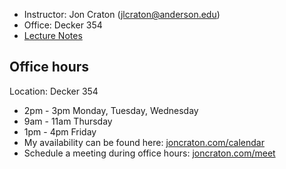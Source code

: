 <main>

- Instructor: Jon Craton (jlcraton@anderson.edu)
- Office: Decker 354
- [Lecture Notes](lectures/index.html)

Office hours
------------

Location: Decker 354

- 2pm - 3pm Monday, Tuesday, Wednesday
- 9am - 11am Thursday
- 1pm - 4pm Friday
- My availability can be found here: [joncraton.com/calendar](https://joncraton.com/calendar)
- Schedule a meeting during office hours: [joncraton.com/meet](https://joncraton.com/meet)
